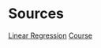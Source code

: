 # Sources

[Linear Regression](https://www.youtube.com/watch?v=E5RjzSK0fvY)
[Course](https://www.udemy.com/course/machinelearning)

